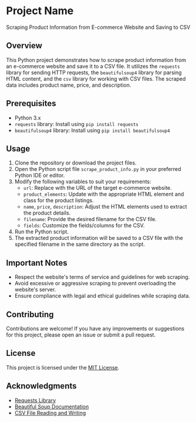 # Project Name

Scraping Product Information from E-commerce Website and Saving to CSV

## Overview

This Python project demonstrates how to scrape product information from an e-commerce website and save it to a CSV file. It utilizes the `requests` library for sending HTTP requests, the `beautifulsoup4` library for parsing HTML content, and the `csv` library for working with CSV files. The scraped data includes product name, price, and description.

## Prerequisites

- Python 3.x
- `requests` library: Install using `pip install requests`
- `beautifulsoup4` library: Install using `pip install beautifulsoup4`

## Usage

1. Clone the repository or download the project files.
2. Open the Python script file `scrape_product_info.py` in your preferred Python IDE or editor.
3. Modify the following variables to suit your requirements:
   - `url`: Replace with the URL of the target e-commerce website.
   - `product_elements`: Update with the appropriate HTML element and class for the product listings.
   - `name`, `price`, `description`: Adjust the HTML elements used to extract the product details.
   - `filename`: Provide the desired filename for the CSV file.
   - `fields`: Customize the fields/columns for the CSV.
4. Run the Python script.
5. The extracted product information will be saved to a CSV file with the specified filename in the same directory as the script.

## Important Notes

- Respect the website's terms of service and guidelines for web scraping.
- Avoid excessive or aggressive scraping to prevent overloading the website's server.
- Ensure compliance with legal and ethical guidelines while scraping data.

## Contributing

Contributions are welcome! If you have any improvements or suggestions for this project, please open an issue or submit a pull request.

## License

This project is licensed under the [MIT License](LICENSE).

## Acknowledgments

- [Requests Library](https://requests.readthedocs.io)
- [Beautiful Soup Documentation](https://www.crummy.com/software/BeautifulSoup/bs4/doc/)
- [CSV File Reading and Writing](https://docs.python.org/3/library/csv.html)
